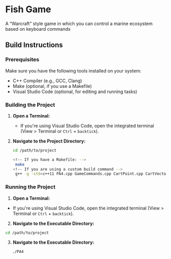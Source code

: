 # Fish Game

A “Warcraft” style game in which you can control a marine ecosystem based on keyboard commands

## Build Instructions

### Prerequisites

Make sure you have the following tools installed on your system:

- C++ Compiler (e.g., GCC, Clang)
- Make (optional, if you use a Makefile)
- Visual Studio Code (optional, for editing and running tasks)

### Building the Project

1. **Open a Terminal:**
   - If you're using Visual Studio Code, open the integrated terminal (View > Terminal or `Ctrl` + `backtick`).

2. **Navigate to the Project Directory:**
   ```bash
   cd /path/to/project

   <!-- If you have a Makefile: -->
    make
   <!-- If you are using a custom build command -->
    g++ -g -std=c++11 PA4.cpp GameCommands.cpp CartPoint.cpp CartVector.cpp Cave.cpp CoralReef.cpp Fish.cpp GameObject.cpp Model.cpp Shark.cpp Sharknado.cpp Tuna.cpp View.cpp -o PA4
    ```

### Running the Project
1. **Open a Terminal:**
- If you're using Visual Studio Code, open the integrated terminal (View > Terminal or `Ctrl` + `backtick`).

2. **Navigate to the Executable Directory:**
```bash
cd /path/to/project
```
   3. **Navigate to the Executable Directory:**
```bash
   ./PA4
```

  